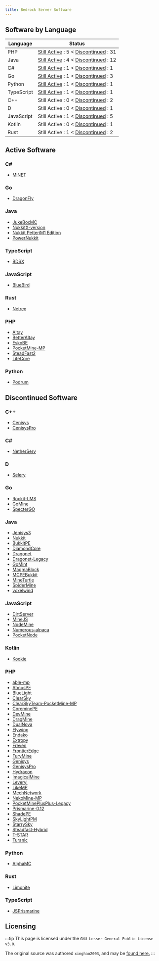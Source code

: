 ```yaml
---
title: Bedrock Server Software
---
```


## Software by Language

| Language   | Status                                                              |
| ---------- | ------------------------------------------------------------------- |
| PHP        | [Still Active](#php) : 5 < [Discontinued](#php-1) : 31              |
| Java       | [Still Active](#java) : 4 < [Discontinued](#java-1) : 12            |
| C#         | [Still Active](#c) : 1 < [Discontinued](#c-2) : 1                   |
| Go         | [Still Active](#go) : 1 < [Discontinued](#go-1) : 3                 |
| Python     | [Still Active](#python) : 1 < [Discontinued](#python-1) : 1         |
| TypeScript | [Still Active](#typescript) : 1 < [Discontinued](#typescript-1) : 1 |
| C++        | Still Active : 0 < [Discontinued](#c-1) : 2                         |
| D          | Still Active : 0 < [Discontinued](#d) : 1                           |
| JavaScript | Still Active : 1 < [Discontinued](#javascript) : 5                  |
| Kotlin     | Still Active : 0 < [Discontinued](#kotlin) : 1                      |
| Rust       | Still Active : 1 < [Discontinued](#rust) : 2                        |

## Active Software

### C#

-   [MiNET](https://github.com/NiclasOlofsson/MiNET)

### Go

-   [DragonFly](https://github.com/df-mc/dragonfly)

### Java

-   [JukeBoxMC](https://github.com/LucGamesYT/JukeboxMC)
-   [NukkitX-version](https://github.com/NukkitX/Nukkit)
-   [Nukkit PetteriM1 Edition](https://github.com/PetteriM1/NukkitPetteriM1Edition)
-   [PowerNukkit](https://github.com/PowerNukkit/PowerNukkit)

### TypeScript

-   [BDSX](https://github.com/bdsx/bdsx)

### JavaScript

-   [BlueBird](https://github.com/BlueBirdMC/BlueBird)

### Rust

-   [Netrex](https://github.com/NetrexMC/Netrex)

### PHP

-   [Altay](https://github.com/TuranicTeam/Altay)
-   [BetterAltay](https://github.com/Benedikt05/BetterAltay)
-   [EskoBE](https://github.com/MCPE357/EskoBE)
-   [PocketMine-MP](https://github.com/pmmp/PocketMine-MP)
-   [SteadFast2](https://github.com/Hydreon/Steadfast2)
-   [LiteCore](https://github.com/LiteCoreTeam/LiteCore-public)

### Python

-   [Podrum](https://github.com/Podrum/Podrum)

## Discontinued Software

### C++

-   [Cenisys](https://github.com/iTXTech/Cenisys)
-   [CenisysPro](https://github.com/GenisysPro/CenisysPro)

### C#

-   [NetherServ](https://github.com/protosleep/NetherServ)

### D

-   [Selery](https://github.com/sel-project/selery)

### Go

-   [Rockit-LMS](https://github.com/cr0sh/Rockit-LMS)
-   [GoMine](https://github.com/Irmine/GoMine)
-   [SpecterGO](https://github.com/SpecterTeam/SpecterGO)

### Java

-   [Jenisys3](https://github.com/FrontierDevs/Jenisys3)
-   [Nukkit](https://github.com/Nukkit/Nukkit)
-   [BukkitPE](https://github.com/BukkitPE/BukkitPE)
-   [DiamondCore](https://github.com/DRAGKILLS/DiamondCore)
-   [Dragonet](https://github.com/DragonetMC/Dragonet)
-   [Dragonet-Legacy](https://github.com/DragonetMC/Dragonet-Legacy)
-   [GoMint](https://github.com/GoMint/GoMint)
-   [MagmaBlock](https://github.com/PrismarineMC/MagmaBlock)
-   [MCPEBukkit](https://github.com/MCPEBukkit/MCPEBukkit)
-   [MineTurtle](https://github.com/MCPEBukkit/MineTurtle)
-   [SpiderMine](https://github.com/QuantumWorks/SpiderMine)
-   [voxelwind](https://github.com/voxelwind/voxelwind)

### JavaScript

-   [DirtServer](https://github.com/Falkirks/DirtServer)
-   [MineJS](https://github.com/organization/MineJS)
-   [NodeMine](https://github.com/NodeMine/NodeMine)
-   [Numerous-alpaca](https://github.com/numerous-alpaca/numerous-alpaca)
-   [PocketNode](https://github.com/PocketNode/PocketNode)

### Kotlin

-   [Kookie](https://github.com/organization/Kookie)

### PHP

-   [able-mp](https://github.com/AbleUnion/able-mp)
-   [AtmosPE](https://github.com/AtmosPE/AtmosPE)
-   [BlueLight](https://github.com/BlueLightJapan/BlueLight)
-   [ClearSky](https://github.com/ClearSkyTeam/ClearSky)
-   [ClearSkyTeam-PocketMine-MP](https://github.com/ClearSkyTeam/PocketMine-MP)
-   [CoreminePE](https://github.com/starfury1927/CoreminePE)
-   [DevMine](https://github.com/MineCode-Devs/DevMine)
-   [DragMine](https://github.com/DragMineTeam/DragMine)
-   [DualNova](https://github.com/DualNova-Team/DualNova)
-   [Elywing](https://github.com/H4PM/Elywing)
-   [Endako](https://github.com/LeronDoesGM/Endako)
-   [Extropy](https://github.com/ConflictPE/Extropy)
-   [Freven](https://github.com/FrevenTeam/Freven)
-   [FrontierEdge](https://github.com/FrontierDevs/FrontierEdge)
-   [FuryMine](https://github.com/XFuryMCPE/FuryMine)
-   [Genisys](https://github.com/iTXTech/Genisys)
-   [GenisysPro](https://github.com/GenisysPro/GenisysPro)
-   [Hydracon](https://github.com/E-DevPM/Hydracon)
-   [ImagicalMine](https://github.com/ImagicalMine/ImagicalMine)
-   [Leveryl](https://github.com/LeverylTeam/Leveryl)
-   [LikeMP](https://github.com/LikeMP-BE/LikeMP)
-   [MechNetwork](https://github.com/MechRalph04/MechNetwork)
-   [NekoMine-MP](https://github.com/Nekiechan/NekoMine-MP)
-   [PocketMinePlusPlus-Legacy](https://github.com/PrismarineMC/PocketMinePlusPlus-Legacy)
-   [Prismarine-0.12](https://github.com/PrismarineMC/Prismarine-0.12)
-   [ShadePE](https://github.com/ExplodingPE/ShadePE)
-   [SkyLightPM](https://github.com/SkyLightMCPE/SkyLightPM)
-   [StarrySky](https://github.com/StarrySky-PE/StarrySky)
-   [Steadfast-Hybrid](https://github.com/yungtechboy1/Steadfast-Hybrid)
-   [T-STAR](https://github.com/TaleStar/T-STAR)
-   [Turanic](https://github.com/TuranicTeam/Turanic)

### Python

-   [AlphaMC](https://github.com/Suppert/AlphaMC)

### Rust

-   [Limonite](https://github.com/iTXTech/limonite)

### TypeScript

-   [JSPrismarine](https://github.com/JSPrismarine/JSPrismarine)

## Licensing

:::tip
This page is licensed under the `GNU Lesser General Public License v3.0`.

The original source was authored `xinghao2003`, and may be [found here.](https://github.com/xinghao2003/MCBE-ServerSoftware-List)
:::
